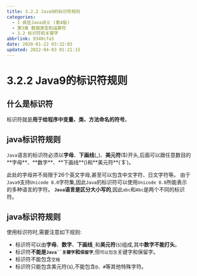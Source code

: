 ```yaml
---
title: 3.2.2 Java9的标识符规则
categories: 
  - 1 疯狂Java讲义 (第4版)
  - 第3章 数据类型和运算符
  - 3.2 标识符和关键字
abbrlink: 9340cfa5
date: 2020-01-22 03:32:03
updated: 2022-04-03 01:21:15
---
```

# 3.2.2 Java9的标识符规则
## 什么是标识符
标识符就是**用于给程序中变量、类、方法命名的符号**。
## java标识符规则
`Java`语言的标识符必须以**字母**、**下画线**(_)、**美元符**($)开头,后面可以跟任意数目的**字母**、**数字**、**下画线**()和**美元符**(`$`)。

此处的字母并不局限于26个英文字母,甚至可以包含中文字符、日文字符等。
由于`Java9`支持`Unicode 8.0`字符集,因此`Java`的标识符可以使用`Unicode 8.0`所能表示的多种语言的字符。
**`Java`语言是区分大小写的**,因此`abc`和`Abc`是两个不同的标识符。
## java标识符规则
使用标识符时,需要注意如下规则:
- 标识符可以由**字母**、**数字**、**下画线**`_`和**美元符**(`$`)组成,其中**数字不能打头**。
- 标识符**不能是`Java``关键字`和`保留字`**,但`可以包含`关键字和保留字。
- 标识符不能包含`空格`
- 标识符只能包含美元符(`$`),不能包含`@`、`#`等其他特殊字符。
